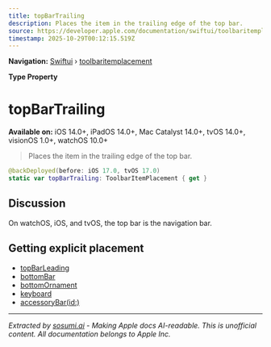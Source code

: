 ```yaml
---
title: topBarTrailing
description: Places the item in the trailing edge of the top bar.
source: https://developer.apple.com/documentation/swiftui/toolbaritemplacement/topbartrailing
timestamp: 2025-10-29T00:12:15.519Z
---
```


**Navigation:** [Swiftui](/documentation/swiftui) › [toolbaritemplacement](/documentation/swiftui/toolbaritemplacement)

**Type Property**

# topBarTrailing

**Available on:** iOS 14.0+, iPadOS 14.0+, Mac Catalyst 14.0+, tvOS 14.0+, visionOS 1.0+, watchOS 10.0+

> Places the item in the trailing edge of the top bar.

```swift
@backDeployed(before: iOS 17.0, tvOS 17.0)
static var topBarTrailing: ToolbarItemPlacement { get }
```

## Discussion

On watchOS, iOS, and tvOS, the top bar is the navigation bar.

## Getting explicit placement

- [topBarLeading](/documentation/swiftui/toolbaritemplacement/topbarleading)
- [bottomBar](/documentation/swiftui/toolbaritemplacement/bottombar)
- [bottomOrnament](/documentation/swiftui/toolbaritemplacement/bottomornament)
- [keyboard](/documentation/swiftui/toolbaritemplacement/keyboard)
- [accessoryBar(id:)](/documentation/swiftui/toolbaritemplacement/accessorybar(id:))

---

*Extracted by [sosumi.ai](https://sosumi.ai) - Making Apple docs AI-readable.*
*This is unofficial content. All documentation belongs to Apple Inc.*
